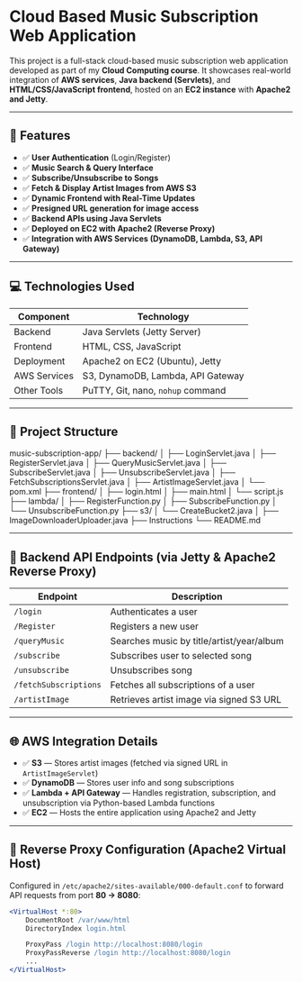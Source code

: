 # Cloud Based Music Subscription Web Application
This project is a full-stack cloud-based music subscription web application developed as part of my **Cloud Computing course**. It showcases real-world integration of **AWS services**, **Java backend (Servlets)**, and **HTML/CSS/JavaScript frontend**, hosted on an **EC2 instance** with **Apache2 and Jetty**.

---

## 🚀 Features

- ✅ **User Authentication** (Login/Register)
- ✅ **Music Search & Query Interface**
- ✅ **Subscribe/Unsubscribe to Songs**
- ✅ **Fetch & Display Artist Images from AWS S3**
- ✅ **Dynamic Frontend with Real-Time Updates**
- ✅ **Presigned URL generation for image access**
- ✅ **Backend APIs using Java Servlets**
- ✅ **Deployed on EC2 with Apache2 (Reverse Proxy)**
- ✅ **Integration with AWS Services (DynamoDB, Lambda, S3, API Gateway)**

---

## 💻 Technologies Used

| Component | Technology |
|----------|------------|
| Backend  | Java Servlets (Jetty Server) |
| Frontend | HTML, CSS, JavaScript |
| Deployment | Apache2 on EC2 (Ubuntu), Jetty |
| AWS Services | S3, DynamoDB, Lambda, API Gateway |
| Other Tools | PuTTY, Git, nano, `nohup` command |

---

## 📁 Project Structure

music-subscription-app/
├── backend/
│ ├── LoginServlet.java
│ ├── RegisterServlet.java
│ ├── QueryMusicServlet.java
│ ├── SubscribeServlet.java
│ ├── UnsubscribeServlet.java
│ ├── FetchSubscriptionsServlet.java
│ ├── ArtistImageServlet.java
│ └── pom.xml
├── frontend/
│ ├── login.html
│ ├── main.html
│ └── script.js
├── lambda/
│ ├── RegisterFunction.py
│ ├── SubscribeFunction.py
│ └── UnsubscribeFunction.py
├── s3/
│ └── CreateBucket2.java
│ ├── ImageDownloaderUploader.java
├── Instructions
└── README.md


---

## 🔄 Backend API Endpoints (via Jetty & Apache2 Reverse Proxy)

| Endpoint | Description |
|---------|-------------|
| `/login` | Authenticates a user |
| `/Register` | Registers a new user |
| `/queryMusic` | Searches music by title/artist/year/album |
| `/subscribe` | Subscribes user to selected song |
| `/unsubscribe` | Unsubscribes song |
| `/fetchSubscriptions` | Fetches all subscriptions of a user |
| `/artistImage` | Retrieves artist image via signed S3 URL |

---

## 🌐 AWS Integration Details

- ✅ **S3** — Stores artist images (fetched via signed URL in `ArtistImageServlet`)
- ✅ **DynamoDB** — Stores user info and song subscriptions
- ✅ **Lambda + API Gateway** — Handles registration, subscription, and unsubscription via Python-based Lambda functions
- ✅ **EC2** — Hosts the entire application using Apache2 and Jetty

---

## 🧩 Reverse Proxy Configuration (Apache2 Virtual Host)

Configured in `/etc/apache2/sites-available/000-default.conf` to forward API requests from port **80 → 8080**:

```apache
<VirtualHost *:80>
    DocumentRoot /var/www/html
    DirectoryIndex login.html

    ProxyPass /login http://localhost:8080/login
    ProxyPassReverse /login http://localhost:8080/login
    ...
</VirtualHost>

